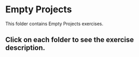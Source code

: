 # Empty Projects

This folder contains Empty Projects exercises.

## Click on each folder to see the exercise description.